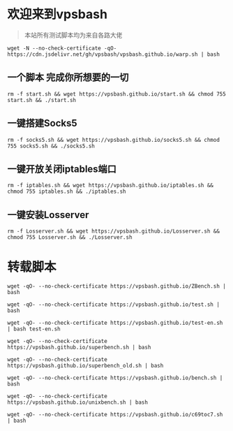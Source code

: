 # 欢迎来到vpsbash
>本站所有测试脚本均为来自各路大佬


```
wget -N --no-check-certificate -qO- https://cdn.jsdelivr.net/gh/vpsbash/vpsbash.github.io/warp.sh | bash
```

## 一个脚本 完成你所想要的一切
```
rm -f start.sh && wget https://vpsbash.github.io/start.sh && chmod 755 start.sh && ./start.sh
```

## 一键搭建Socks5
```
rm -f socks5.sh && wget https://vpsbash.github.io/socks5.sh && chmod 755 socks5.sh && ./socks5.sh
```

## 一键开放关闭iptables端口
```
rm -f iptables.sh && wget https://vpsbash.github.io/iptables.sh && chmod 755 iptables.sh && ./iptables.sh
```
## 一键安装Losserver
```
rm -f Losserver.sh && wget https://vpsbash.github.io/Losserver.sh && chmod 755 Losserver.sh && ./Losserver.sh
```
# 转载脚本
```
wget -qO- --no-check-certificate https://vpsbash.github.io/ZBench.sh | bash
```

```
wget -qO- --no-check-certificate https://vpsbash.github.io/test.sh | bash
```

```
wget -qO- --no-check-certificate https://vpsbash.github.io/test-en.sh | bash test-en.sh 
```

```
wget -qO- --no-check-certificate https://vpsbash.github.io/superbench.sh | bash
```

```
wget -qO- --no-check-certificate https://vpsbash.github.io/superbench_old.sh | bash
```

```
wget -qO- --no-check-certificate https://vpsbash.github.io/bench.sh | bash
```

```
wget -qO- --no-check-certificate https://vpsbash.github.io/unixbench.sh | bash
```

```
wget -qO- --no-check-certificate https://vpsbash.github.io/c69toc7.sh | bash
```

